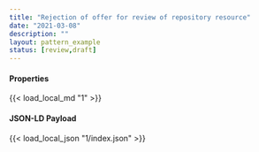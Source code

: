 ```yaml
---
title: "Rejection of offer for review of repository resource"
date: "2021-03-08"
description: ""
layout: pattern_example
status: [review,draft]
---
```


<div class="row">
    <div class="col">
        <h4>Properties</h4>
        {{< load_local_md "1" >}}
    </div>
    <div class="col">
        <h4>JSON-LD Payload</h4>
        {{< load_local_json "1/index.json" >}}
    </div>
</div>
